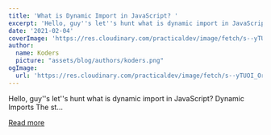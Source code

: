 ```yaml
---
title: 'What is Dynamic Import in JavaScript? '
excerpt: 'Hello, guy''s let''s hunt what is dynamic import in JavaScript?               Dynamic Imports    The st...'
date: '2021-02-04'
coverImage: 'https://res.cloudinary.com/practicaldev/image/fetch/s--yTUOI_Or--/c_imagga_scale,f_auto,fl_progressive,h_420,q_auto,w_1000/https://dev-to-uploads.s3.amazonaws.com/i/sqwu38nsae2ybdiafccm.png'
author:
  name: Koders
  picture: "assets/blog/authors/koders.png"
ogImage:
  url: 'https://res.cloudinary.com/practicaldev/image/fetch/s--yTUOI_Or--/c_imagga_scale,f_auto,fl_progressive,h_420,q_auto,w_1000/https://dev-to-uploads.s3.amazonaws.com/i/sqwu38nsae2ybdiafccm.png'
---
```


Hello, guy''s let''s hunt what is dynamic import in JavaScript?               Dynamic Imports    The st...

[Read more](https://dev.to/rahxuls/what-is-dynamic-import-in-javascript-1637)

